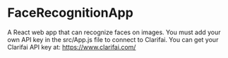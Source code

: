 # FaceRecognitionApp
A React web app that can recognize faces on images. 
You must add your own API key in the src/App.js file to connect to Clarifai.
You can get your Clarifai API key at: https://www.clarifai.com/
